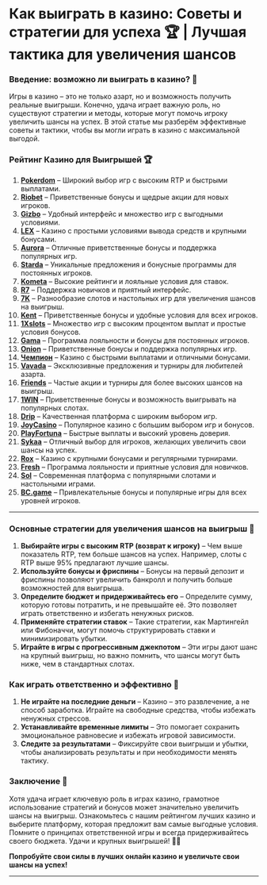 # Как выиграть в казино: Советы и стратегии для успеха 🏆 | Лучшая тактика для увеличения шансов

### Введение: возможно ли выиграть в казино? 🎯

Игры в казино – это не только азарт, но и возможность получить реальные выигрыши. Конечно, удача играет важную роль, но существуют стратегии и методы, которые могут помочь игроку увеличить шансы на успех. В этой статье мы разберём эффективные советы и тактики, чтобы вы могли играть в казино с максимальной выгодой.

### Рейтинг Казино для Выигрышей 🏆

1. **[Pokerdom](https://brandplay.link/4k77v2yx)** – Широкий выбор игр с высоким RTP и быстрыми выплатами.
2. **[Riobet](https://brandplay.link/7xBLTPyj)** – Приветственные бонусы и щедрые акции для новых игроков.
3. **[Gizbo](https://brandplay.link/bprXw4YV)** – Удобный интерфейс и множество игр с выгодными условиями.
4. **[LEX](https://brandplay.link/zW4hdDFV)** – Казино с простыми условиями вывода средств и крупными бонусами.
5. **[Aurora](https://10trafic-stat2.com/click/668546556bcc6313411604bd/6766/13032/subaccount)** – Отличные приветственные бонусы и поддержка популярных игр.
6. **[Starda](https://brandplay.link/fB7xwRFL)** – Уникальные предложения и бонусные программы для постоянных игроков.
7. **[Kometa](https://brandplay.link/8ZymQJV8)** – Высокие рейтинги и лояльные условия для ставок.
8. **[R7](https://brandplay.link/bMd3Yjsw)** – Поддержка новичков и приятный интерфейс.
9. **[7K](https://brandplay.link/BvQyFShp)** – Разнообразие слотов и настольных игр для увеличения шансов на выигрыш.
10. **[Kent](https://brandplay.link/Fv2WP3js)** – Приветственные бонусы и удобные условия для всех игроков.
11. **[1Xslots](https://brandplay.link/hSB1khtr)** – Множество игр с высоким процентом выплат и простые условия бонусов.
12. **[Gama](https://brandplay.link/j6NMKsDz)** – Программа лояльности и бонусы для постоянных игроков.
13. **[Onion](https://brandplay.link/zBGRVpQ9)** – Приветственные бонусы и поддержка популярных игр.
14. **[Чемпион](https://temon-gter.cfd/go/lRq?p80412p304504pcc44t17455)** – Казино с быстрыми выплатами и отличными бонусами.
15. **[Vavada](https://vavadapartner.pro/?promo=ea5c9275-6854-4505-94fc-95ab18221945-linkb2)** – Эксклюзивные предложения и турниры для любителей азарта.
16. **[Friends](https://gofriends.vc/linkb2)** – Частые акции и турниры для более высоких шансов на выигрыш.
17. **[1WIN](https://brandplay.link/smXVpBbG)** – Приветственные бонусы и возможность выигрывать на популярных слотах.
18. **[Drip](https://drp-ircp01.com/c07e6a3db)** – Качественная платформа с широким выбором игр.
19. **[JoyCasino](https://rpc30.call2me.pro/?/ru/registration?apkpop=0&partner=p24970p3291217pc98f)** – Популярное казино с большим выбором игр и бонусов.
20. **[PlayFortuna](https://fortunapromo.net/alt/playfortuna/registration?0dc4a9362a71feb7e3f165fb8e766f70)** – Быстрые выплаты и высокий уровень доверия.
21. **[Sykaa](https://s-two-way.com/?source=linkb2&pid=30697)** – Отличный выбор для игроков, желающих увеличить свои шансы на успех.
22. **[Rox](https://rox-pvwfpjgcxe.com/cb1ee18a5)** – Казино с крупными бонусами и регулярными турнирами.
23. **[Fresh](https://fresh-eumwkxwao.com/c3f7b485d)** – Программа лояльности и приятные условия для новичков.
24. **[Sol](https://sol-mmtdzfbaco.com/cb2415bca)** – Современная платформа с популярными слотами и настольными играми.
25. **[BC.game](https://partnerbcgame.com/dcc53d441)** – Привлекательные бонусы и популярные игры для всех уровней игроков.

---

### Основные стратегии для увеличения шансов на выигрыш 🎲

1. **Выбирайте игры с высоким RTP (возврат к игроку)** – Чем выше показатель RTP, тем больше шансов на успех. Например, слоты с RTP выше 95% предлагают лучшие шансы.
2. **Используйте бонусы и фриспины** – Бонусы на первый депозит и фриспины позволяют увеличить банкролл и получить больше возможностей для выигрыша.
3. **Определите бюджет и придерживайтесь его** – Определите сумму, которую готовы потратить, и не превышайте её. Это позволяет играть ответственно и избегать ненужных рисков.
4. **Применяйте стратегии ставок** – Такие стратегии, как Мартингейл или Фибоначчи, могут помочь структурировать ставки и минимизировать убытки.
5. **Играйте в игры с прогрессивным джекпотом** – Эти игры дают шанс на крупный выигрыш, но важно помнить, что шансы могут быть ниже, чем в стандартных слотах.

### Как играть ответственно и эффективно 🎯

1. **Не играйте на последние деньги** – Казино – это развлечение, а не способ заработка. Играйте на свободные средства, чтобы избежать ненужных стрессов.
2. **Устанавливайте временные лимиты** – Это помогает сохранить эмоциональное равновесие и избежать игровой зависимости.
3. **Следите за результатами** – Фиксируйте свои выигрыши и убытки, чтобы анализировать результаты и при необходимости менять тактику.

### Заключение 📝

Хотя удача играет ключевую роль в играх казино, грамотное использование стратегий и бонусов может значительно увеличить шансы на выигрыш. Ознакомьтесь с нашим рейтингом лучших казино и выберите платформу, которая предложит вам самые выгодные условия. Помните о принципах ответственной игры и всегда придерживайтесь своего бюджета. Удачи и крупных выигрышей! 🎰💸

**Попробуйте свои силы в лучших онлайн казино и увеличьте свои шансы на успех!**

---
